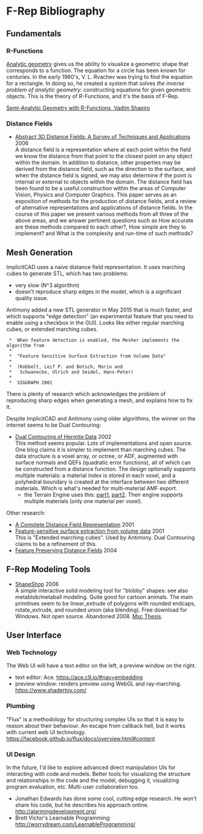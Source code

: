 # F-Rep Bibliography

## Fundamentals
### R-Functions
[Analytic geometry](https://en.wikipedia.org/wiki/Analytic_geometry)
gives us the ability to visualize a geometric shape that corresponds to a function.
The equation for a circle has been known for centuries.
In the early 1960's, V. L. Rvachev was trying to find the equation for a rectangle.
In doing so, he created a system that solves *the inverse problem of
analytic geometry*: constructing equations for given geometric objects.
This is the theory of R-Functions, and it's the basis of F-Rep.

[Semi-Analytic Geometry with R-Functions,
Vadim Shapiro](ftp://ftp.cs.wisc.edu/pub/users/prem/rfuns.pdf)

### Distance Fields
* [Abstract 3D Distance Fields: A Survey of Techniques and Applications](http://www.ann.jussieu.fr/~frey/papers/divers/Jones%20M.W.,%203d%20distance%20fields,%20a%20survey.pdf) 2006 <br>
  A distance field is a representation where at each point within the field we know the distance from that point to the closest point on any object within the domain. In addition to distance, other properties may be derived from the distance field, such as the direction to the surface, and when the distance field is signed, we may also determine if the point is internal or external to objects within the domain. The distance field has been found to be a useful construction within the areas of Computer Vision, Physics and Computer Graphics. This paper serves as an exposition of methods for the production of distance fields, and a review of alternative representations and applications of distance fields. In the course of this paper we present various methods from all three of the above areas, and we answer pertinent questions such as How accurate are these methods compared to each other?, How simple are they to implement? and What is the complexity and run-time of such methods?

## Mesh Generation
ImplicitCAD uses a naive distance field representation.
It uses marching cubes to generate STL, which has two problems:
* very slow (N^3 algorithm)
* doesn't reproduce sharp edges in the model,
  which is a significant quality issue.

Antimony added a new STL generator in May 2015
that is much faster, and which supports "edge detection" (an experimental feature
that you need to enable using a checkbox in the GUI).
Looks like either regular marching cubes, or extended marching cubes.
```
 *  When feature detection is enabled, the Mesher implements the algorithm from
 *
 *  "Feature Sensitive Surface Extraction from Volume Data"
 *
 *  (Kobbelt, Leif P. and Botsch, Mario and
 *   Schwanecke, Ulrich and Seidel, Hans-Peter) 
 *
 *  SIGGRAPH 2001
```

There is plenty of research which acknowledges the problem
of reproducing sharp edges when generating a mesh,
and explains how to fix it.

Despite ImplicitCAD and Antimony using older algorithms,
the winner on the internet seems to be Dual Contouring:
* [Dual Contouring of Hermite Data](http://www.frankpetterson.com/publications/dualcontour/dualcontour.pdf) 2002 <br>
  This method seems popular. Lots of implementations and open source. One blog claims it is simpler to implement
  than marching cubes. The data structure is a voxel array, or octree, or ADF, augmented with surface normals
  and QEFs (quadratic error functions), all of which can be constructed from a distance function.
  The design optionally supports multiple materials: a material index is stored in each voxel,
  and a polyhedral boundary is created at the interface between two different materials. Which is what's
  needed for multi-material AMF export.
  * the Terrain Engine uses this: [part1](https://upvoid.com/devblog/2013/05/terrain-engine-part-1-dual-contouring/),
    [part2](https://upvoid.com/devblog/2013/07/terrain-engine-part-2-volume-generation-and-the-csg-tree/).
    Their engine supports multiple materials (only one material per voxel).

Other research:
* [A Complete Distance Field Representation]() 2001 <br>
* [Feature-sensitive surface extraction from volume data](https://www.graphics.rwth-aachen.de/media/papers/feature1.pdf) 2001 <br>
  This is "Extended marching cubes". Used by Antimony. Dual Contouring claims to be a refinement of this.
* [Feature Preserving Distance Fields](http://www3.cs.stonybrook.edu/~mueller/papers/qu_volvis04.pdf) 2004 <br>

## F-Rep Modeling Tools
* [ShapeShop](http://www.shapeshop3d.com/) 2006 </br>
  A simple interactive solid modeling tool for "blobby" shapes:
  see also metablob/metaball modeling. Quite good for cartoon animals.
  The main primitives seem to be linear_extrude of polygons with rounded endcaps,
  rotate_extrude, and rounded union (aka blending).
  Free download for Windows. Not open source. Abandoned 2008.
  [Msc Thesis](http://www.shapeshop3d.com/downloads/ShapeShopMScThesis.pdf).

## User Interface
### Web Technology
The Web UI will have a text editor on the left, a preview window on the right.
* text editor: Ace. https://ace.c9.io/#nav=embedding
* preview window: renders preview using WebGL and ray-marching. https://www.shadertoy.com/

### Plumbing
"Flux" is a methodology for structuring complex UIs so that it is easy to reason
about their behaviour. An escape from callback hell, but it works with current web UI
technology. https://facebook.github.io/flux/docs/overview.html#content

### UI Design
In the future, I'd like to explore advanced direct manipulation UIs for
interacting with code and models. Better tools for visualizing the structure and relationships
in the code and the model,
debugging it, visualizing program evaluation, etc. Multi-user collaboration too.
* Jonathan Edwards has done some cool, cutting edge research.
  He won't share his code, but he describes his approach online.
  http://alarmingdevelopment.org/
* Brett Victor's Learnable Programming: http://worrydream.com/LearnableProgramming/

